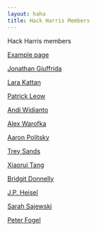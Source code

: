 ```yaml
---
layout: haha
title: Hack Harris Members
---
```


Hack Harris members

<p><a href="example">Example page</a></p>
<p><a href="jgiuffrida">Jonathan Giuffrida</a></p>
<p><a href="lkattan">Lara Kattan</a></p>
<p><a href="pleow">Patrick Leow</a></p>
<p><a href="awidianto">Andi Widianto</a></p>
<p><a href="awarofka">Alex Warofka</a></p>
<p><a href="adpolitsky">Aaron Politsky</a></p>
<p><a href="tsands">Trey Sands</a></p>
<p><a href="xtang">Xiaorui Tang</a></p>
<p><a href="bdonnelly">Bridgit Donnelly</a></p>
<p><a href="jpheisel">J.P. Heisel</a></p>
<p><a href="ssajewski">Sarah Sajewski</a></p>
<p><a href="pfogel">Peter Fogel</a></p>
